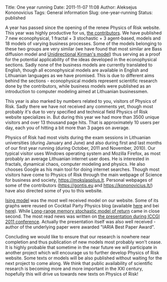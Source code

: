 Title: One year running
Date: 2011-11-07 11:08
Author: Aleksejus Kononovicius
Tags: General information
Slug: one-year-running
Status: published

A
year has passed since the opening of the renew Physics of Risk website.
This year was highly productive for us, [the
contributors]({filename}/pages/about.md). We have
published 7 new econophysical, 1 fractal + 3 stochastic + 3 agent-based,
models and 18 models of varying business processes. Some of the models
belonging to these two groups are very similar (we have found that most
similar are Bass diffusion model and [Unidirectional Kirman's
model]({filename}/articles/2011/unidirectional-kirman-model.md))
thus serving as a proof for the potential applicability of the ideas
developed in the econophysical sections.<!--more--> Sadly none of the business models are
currently translated to English, though all econophysical models are
available in English and Lithuanian languages as we have promised. This
is due to different aims behind the sections - econophysical models
represent scientific research done by the contributors, while business
models were published as an introduction to computer modeling aimed at
Lithuanian businessmen.

This year is also marked by numbers related to you, visitors of Physics
of Risk. Sadly there we have not received any comments yet, though most
probably it's due to very specified and technical field Physics of Risk
website specializes in. But during this year we had more than 3500
unique visitors and over 13 thousand page hits. That is approximately 10
users per day, each you of hitting a bit more than 3 pages on average.

Physics of Risk had most visits during the exam sessions in Lithuanian
universities (during January and June) and also during first and last
months of our first year running (during October, 2011 and November,
2010). Our typical visitor uses Windows operating system and Mozilla
Firefox, as most probably an average Lithuanian internet user does. He
is interested in fractals, dynamical chaos, computer modeling and
physics. He also chooses Google as his main tool for doing internet
searches. Though most visitors have come to Physics of Risk through the
main webpage of Science for business and society,
<https://mokslasplius.lt>. Personal webpages of some of the contributors
(<https://gontis.eu> and <https://kononovicius.lt/>) have
also directed some of you to this website.

[Ising
model]({filename}/articles/2010/ising-model.md)
was the most well received model on our website. Some of its graphs were
reused on Cocktail Party Physics blog (available
[here](https://blogs.scientificamerican.com/cocktail-party-physics/2011/08/02/teetering-on-the-edge-of-chaos/ "Cocktail Party Physics on Scientific American Blog Network")
and bei
[here](https://twistedphysics.typepad.com/cocktail_party_physics/2011/08/teetering-on-the-edge-of-chaos.html "Cocktail Party Physics")).
While [Long-range memory stochastic model of
return]({filename}/articles/2010/long-range-memory-stochastic-model-return.md)
came in close second. The most read news was written on [the
presentation during ICCGI 2011
conference]({filename}/articles/2011/agent-based-versus-macroscopic-modeling-competition-business-processes-economics.md).
Actually the presentation itself was also well received - author of the
underlying paper were awarded "IARIA Best Paper Award".

Concluding we would like to ensure that our research is nowhere near
completion and thus publication of new models most probably won't cease.
It is highly probable that sometime in the near future we will
participate in another project which will encourage us to further
develop Physics of Risk website. Some texts or models will be also
published without waiting for the next project to come along. We think
that public availability of scientific research is becoming more and
more important in the XXI century, hopefully this will drive us towards
new texts on Physics of Risk!
